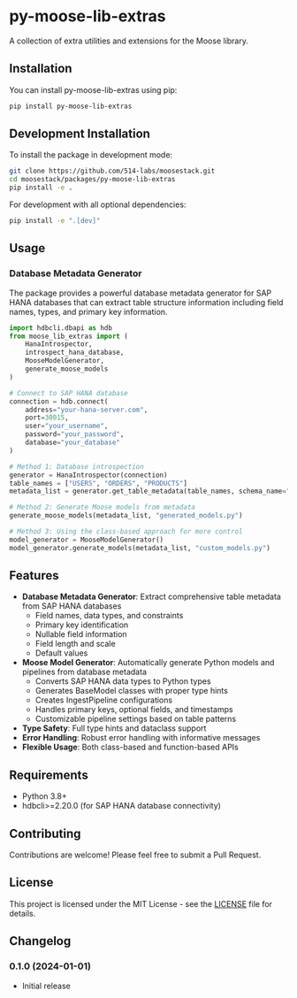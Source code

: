 # py-moose-lib-extras

A collection of extra utilities and extensions for the Moose library.

## Installation

You can install py-moose-lib-extras using pip:

```bash
pip install py-moose-lib-extras
```

## Development Installation

To install the package in development mode:

```bash
git clone https://github.com/514-labs/moosestack.git
cd moosestack/packages/py-moose-lib-extras
pip install -e .
```

For development with all optional dependencies:

```bash
pip install -e ".[dev]"
```

## Usage

### Database Metadata Generator

The package provides a powerful database metadata generator for SAP HANA databases that can extract table structure information including field names, types, and primary key information.

```python
import hdbcli.dbapi as hdb
from moose_lib_extras import (
    HanaIntrospector, 
    introspect_hana_database,
    MooseModelGenerator,
    generate_moose_models
)

# Connect to SAP HANA database
connection = hdb.connect(
    address="your-hana-server.com",
    port=30015,
    user="your_username",
    password="your_password",
    database="your_database"
)

# Method 1: Database introspection
generator = HanaIntrospector(connection)
table_names = ["USERS", "ORDERS", "PRODUCTS"]
metadata_list = generator.get_table_metadata(table_names, schema_name="YOUR_SCHEMA")

# Method 2: Generate Moose models from metadata
generate_moose_models(metadata_list, "generated_models.py")

# Method 3: Using the class-based approach for more control
model_generator = MooseModelGenerator()
model_generator.generate_models(metadata_list, "custom_models.py")
```

## Features

- **Database Metadata Generator**: Extract comprehensive table metadata from SAP HANA databases
  - Field names, data types, and constraints
  - Primary key identification
  - Nullable field information
  - Field length and scale
  - Default values
- **Moose Model Generator**: Automatically generate Python models and pipelines from database metadata
  - Converts SAP HANA data types to Python types
  - Generates BaseModel classes with proper type hints
  - Creates IngestPipeline configurations
  - Handles primary keys, optional fields, and timestamps
  - Customizable pipeline settings based on table patterns
- **Type Safety**: Full type hints and dataclass support
- **Error Handling**: Robust error handling with informative messages
- **Flexible Usage**: Both class-based and function-based APIs

## Requirements

- Python 3.8+
- hdbcli>=2.20.0 (for SAP HANA database connectivity)

## Contributing

Contributions are welcome! Please feel free to submit a Pull Request.

## License

This project is licensed under the MIT License - see the [LICENSE](LICENSE) file for details.

## Changelog

### 0.1.0 (2024-01-01)

- Initial release
